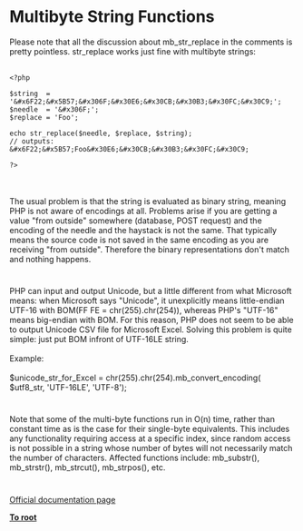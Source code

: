 # Multibyte String Functions



Please note that all the discussion about mb_str_replace in the comments is pretty pointless. str_replace works just fine with multibyte strings:<br><br>

```
<?php

$string  = '&#x6F22;&#x5B57;&#x306F;&#x30E6;&#x30CB;&#x30B3;&#x30FC;&#x30C9;';
$needle  = '&#x306F;';
$replace = 'Foo';

echo str_replace($needle, $replace, $string);
// outputs: &#x6F22;&#x5B57;Foo&#x30E6;&#x30CB;&#x30B3;&#x30FC;&#x30C9;

?>
```
<br><br>The usual problem is that the string is evaluated as binary string, meaning PHP is not aware of encodings at all. Problems arise if you are getting a value "from outside" somewhere (database, POST request) and the encoding of the needle and the haystack is not the same. That typically means the source code is not saved in the same encoding as you are receiving "from outside". Therefore the binary representations don&apos;t match and nothing happens.  

#

PHP can input and output Unicode, but a little different from what Microsoft means: when Microsoft says "Unicode", it unexplicitly means little-endian UTF-16 with BOM(FF FE = chr(255).chr(254)), whereas PHP&apos;s "UTF-16" means big-endian with BOM. For this reason, PHP does not seem to be able to output Unicode CSV file for Microsoft Excel. Solving this problem is quite simple: just put BOM infront of UTF-16LE string.<br><br>Example:<br><br>$unicode_str_for_Excel = chr(255).chr(254).mb_convert_encoding( $utf8_str, &apos;UTF-16LE&apos;, &apos;UTF-8&apos;);  

#

Note that some of the multi-byte functions run in O(n) time, rather than constant time as is the case for their single-byte equivalents. This includes any functionality requiring access at a specific index, since random access is not possible in a string whose number of bytes will not necessarily match the number of characters. Affected functions include: mb_substr(), mb_strstr(), mb_strcut(), mb_strpos(), etc.  

#

[Official documentation page](https://www.php.net/manual/en/ref.mbstring.php)

**[To root](/README.md)**